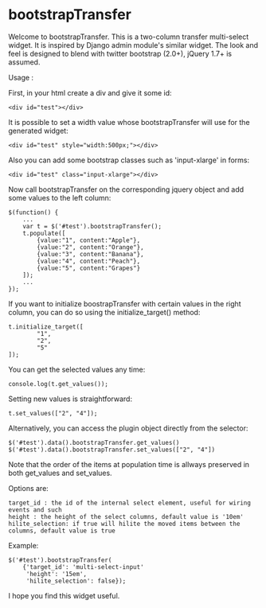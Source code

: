 bootstrapTransfer
=================

Welcome to bootstrapTransfer. This is a two-column transfer multi-select widget. It is
inspired by Django admin module's similar widget. The look and feel is designed to blend with
twitter bootstrap (2.0+), jQuery 1.7+ is assumed.

Usage :

First, in your html create a div and give it some id:

    <div id="test"></div>

It is possible to set a width value whose bootstrapTransfer will use for the generated widget:

    <div id="test" style="width:500px;"></div>

Also you can add some bootstrap classes such as 'input-xlarge' in forms:

    <div id="test" class="input-xlarge"></div>

Now call bootstrapTransfer on the corresponding jquery object and add some values to the left column:

    $(function() {
        ...
        var t = $('#test').bootstrapTransfer();
        t.populate([
            {value:"1", content:"Apple"},
            {value:"2", content:"Orange"},
            {value:"3", content:"Banana"},
            {value:"4", content:"Peach"},
            {value:"5", content:"Grapes"}
        ]);
        ...
    });

If you want to initialize boostrapTransfer with certain values in the right column, you can do so
using the initialize_target() method:

    t.initialize_target([
            "1",
            "2",
            "5"
    ]);

You can get the selected values any time:

    console.log(t.get_values());

Setting new values is straightforward:

    t.set_values(["2", "4"]);

Alternatively, you can access the plugin object directly from the selector:

	$('#test').data().bootstrapTransfer.get_values()
	$('#test').data().bootstrapTransfer.set_values(["2", "4"])

Note that the order of the items at population time is allways preserved in both get_values and set_values.

Options are:

    target_id : the id of the internal select element, useful for wiring events and such
	height : the height of the select columns, default value is '10em'
	hilite_selection: if true will hilite the moved items between the columns, default value is true

Example:

    $('#test').bootstrapTransfer(
        {'target_id': 'multi-select-input'
         'height': '15em',
         'hilite_selection': false});

I hope you find this widget useful.